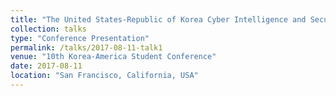 ```yaml
---
title: "The United States-Republic of Korea Cyber Intelligence and Security Agency (CISA)"
collection: talks
type: "Conference Presentation"
permalink: /talks/2017-08-11-talk1
venue: "10th Korea-America Student Conference"
date: 2017-08-11
location: "San Francisco, California, USA"
---
```



